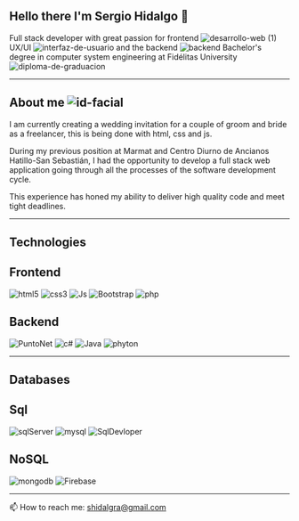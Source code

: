## Hello there I'm Sergio Hidalgo 👋
Full stack developer with great passion for frontend ![desarrollo-web (1)](https://github.com/user-attachments/assets/3f553a1d-eca0-4685-b434-7bb3d6f0920c)
UX/UI ![interfaz-de-usuario](https://github.com/user-attachments/assets/85203985-1e07-4e70-98ed-88175323a289)
and the backend ![backend](https://github.com/user-attachments/assets/db77a07e-8501-4ea1-9a24-048337b9b28b)
Bachelor's degree in computer system engineering at Fidélitas University ![diploma-de-graduacion](https://github.com/user-attachments/assets/ea47c714-bd17-4863-affb-ac6fcf6b3d38)
______________________________________________________________________________________________

## About me ![id-facial](https://github.com/user-attachments/assets/167299cc-fc05-45e4-bd65-7722041f8926)

I am currently creating a wedding invitation for a couple of groom and bride
as a freelancer, this is being done with html, css and js.

During my previous position at Marmat and Centro Diurno de Ancianos 
Hatillo-San Sebastián, I had the opportunity to develop a full stack web
application going through all the processes of the software development 
cycle. 

This experience has honed my ability to deliver high quality code and meet 
tight deadlines.

______________________________________________________________________________________________
## Technologies

  ## Frontend
![html5](https://github.com/user-attachments/assets/e5d62b09-2d98-4c22-8e6d-be6534a1dfde) ![css3](https://github.com/user-attachments/assets/89b6aeae-fd06-4d7b-a778-50ceaafc9e8c) ![Js](https://github.com/user-attachments/assets/f92f02fa-e53e-4270-ab41-b86d813d0ac5) ![Bootstrap](https://github.com/user-attachments/assets/be512065-c48d-4610-bc4b-05ac0c403396) ![php](https://github.com/user-attachments/assets/94f4e5c8-f277-4ff5-a3a6-adaad1373666)


  ## Backend
![PuntoNet](https://github.com/user-attachments/assets/533b1626-af44-4047-88c7-78dab59cd8dc) ![c#](https://github.com/user-attachments/assets/43ab5b1b-a587-4ab2-b527-41eaa70ae122) ![Java](https://github.com/user-attachments/assets/62ffa44e-9896-44e4-aa50-87738976eb91) ![phyton](https://github.com/user-attachments/assets/04357093-2abf-44ba-b9be-de32a5e34c81) 

______________________________________________________________________________________________
## Databases

  ## Sql
![sqlServer](https://github.com/user-attachments/assets/c0c39c0a-e217-4557-8b69-234470566ed9) ![mysql](https://github.com/user-attachments/assets/07df7586-7420-43d5-9cf2-a94ed9605579) ![SqlDevloper](https://github.com/user-attachments/assets/087b9d69-baa4-4452-b015-d515eea3aa90)


  ## NoSQL
![mongodb](https://github.com/user-attachments/assets/b2b54d62-1f0c-489a-8ba5-f4abfcb1d1f3) ![Firebase](https://github.com/user-attachments/assets/9542c6ef-77ba-4721-bf81-0ba297b65178)







______________________________________________________________________________________________

📫 How to reach me: shidalgra@gmail.com


<!--
**Shidalgra/Shidalgra** is a  _special_ ✨ repository because its `README.md` (this file) appears on your GitHub profile.

Here are some ideas to get you started:

- 🔭 I’m currently working on ...
- 🌱 I’m currently learning ...
- 👯 I’m looking to collaborate on ...
- 🤔 I’m looking for help with ...
- 💬 Ask me about ...
-  ...
- 😄 Pronouns: ...
- ⚡ Fun fact: ...
-->
